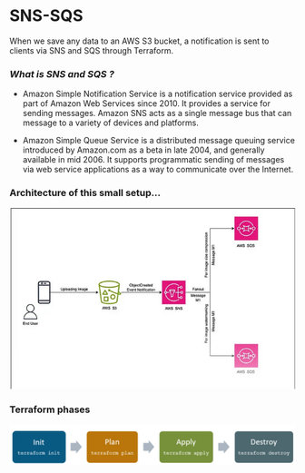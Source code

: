 # SNS-SQS
When we save any data to an AWS S3 bucket, a notification is sent to clients via SNS and SQS through Terraform.

### *What is SNS and SQS ?*
  - Amazon Simple Notification Service is a notification service provided as part of Amazon Web Services since 2010. It provides a service for sending messages. Amazon SNS acts
  as a single message bus that can message to a variety of devices and platforms.
  
  - Amazon Simple Queue Service is a distributed message queuing service introduced by Amazon.com as a beta in late 2004, and generally available in mid 2006. It supports programmatic 
sending of messages via web service applications as a way to communicate over the Internet.

### Architecture of this small setup...

![image](sqs-sns.png)

### Terraform phases

![image](terraform-lifecycle.png)
